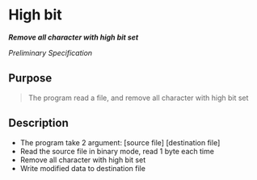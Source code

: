 
# High bit 

***Remove all character with high bit set***

*Preliminary Specification*


## Purpose
> The program read a file, and remove all character with high bit set


## Description
- The program take 2 argument: [source file] [destination file]
- Read the source file in binary mode, read 1 byte each time
- Remove all character with high bit set
- Write modified data to destination file
